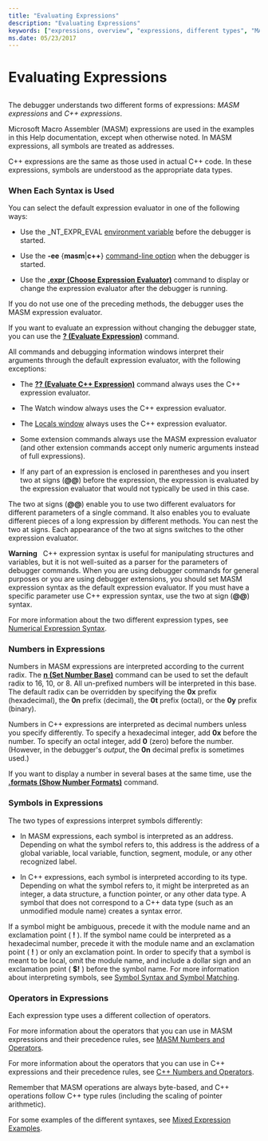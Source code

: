 ```yaml
---
title: "Evaluating Expressions"
description: "Evaluating Expressions"
keywords: ["expressions, overview", "expressions, different types", "MASM expressions, when to use", "C++ expressions, when to use", "MASM expressions, overview", "C++ expressions, overview"]
ms.date: 05/23/2017
---
```


# Evaluating Expressions


## <span id="ddk_evaluating_expressions_dbg"></span><span id="DDK_EVALUATING_EXPRESSIONS_DBG"></span>


The debugger understands two different forms of expressions: *MASM expressions* and *C++ expressions*.

Microsoft Macro Assembler (MASM) expressions are used in the examples in this Help documentation, except when otherwise noted. In MASM expressions, all symbols are treated as addresses.

C++ expressions are the same as those used in actual C++ code. In these expressions, symbols are understood as the appropriate data types.

### <span id="when_each_syntax_is_used"></span><span id="WHEN_EACH_SYNTAX_IS_USED"></span>When Each Syntax is Used

You can select the default expression evaluator in one of the following ways:

-   Use the \_NT\_EXPR\_EVAL [environment variable](../debugger/general-environment-variables.md) before the debugger is started.

-   Use the **-ee** {**masm**|**c++**} [command-line option](../debugger/command-line-options.md) when the debugger is started.

-   Use the [**.expr (Choose Expression Evaluator)**](-expr--choose-expression-evaluator-.md) command to display or change the expression evaluator after the debugger is running.

If you do not use one of the preceding methods, the debugger uses the MASM expression evaluator.

If you want to evaluate an expression without changing the debugger state, you can use the [**? (Evaluate Expression)**](---evaluate-expression-.md) command.

All commands and debugging information windows interpret their arguments through the default expression evaluator, with the following exceptions:

-   The [**?? (Evaluate C++ Expression)**](----evaluate-c---expression-.md) command always uses the C++ expression evaluator.

-   The Watch window always uses the C++ expression evaluator.

-   The [Locals window](../debugger/locals-window.md) always uses the C++ expression evaluator.

-   Some extension commands always use the MASM expression evaluator (and other extension commands accept only numeric arguments instead of full expressions).

-   If any part of an expression is enclosed in parentheses and you insert two at signs (**@@**) before the expression, the expression is evaluated by the expression evaluator that would not typically be used in this case.

The two at signs (**@@**) enable you to use two different evaluators for different parameters of a single command. It also enables you to evaluate different pieces of a long expression by different methods. You can nest the two at signs. Each appearance of the two at signs switches to the other expression evaluator.

**Warning**   C++ expression syntax is useful for manipulating structures and variables, but it is not well-suited as a parser for the parameters of debugger commands. When you are using debugger commands for general purposes or you are using debugger extensions, you should set MASM expression syntax as the default expression evaluator. If you must have a specific parameter use C++ expression syntax, use the two at sign (**@@**) syntax.

 

For more information about the two different expression types, see [Numerical Expression Syntax](numerical-expression-syntax.md).

### <span id="numbers_in_expressions"></span><span id="NUMBERS_IN_EXPRESSIONS"></span>Numbers in Expressions

Numbers in MASM expressions are interpreted according to the current radix. The [**n (Set Number Base)**](n--set-number-base-.md) command can be used to set the default radix to 16, 10, or 8. All un-prefixed numbers will be interpreted in this base. The default radix can be overridden by specifying the **0x** prefix (hexadecimal), the **0n** prefix (decimal), the **0t** prefix (octal), or the **0y** prefix (binary).

Numbers in C++ expressions are interpreted as decimal numbers unless you specify differently. To specify a hexadecimal integer, add **0x** before the number. To specify an octal integer, add **0** (zero) before the number. (However, in the debugger's *output*, the **0n** decimal prefix is sometimes used.)

If you want to display a number in several bases at the same time, use the [**.formats (Show Number Formats)**](-formats--show-number-formats-.md) command.

### <span id="symbols_in_expressions"></span><span id="SYMBOLS_IN_EXPRESSIONS"></span>Symbols in Expressions

The two types of expressions interpret symbols differently:

-   In MASM expressions, each symbol is interpreted as an address. Depending on what the symbol refers to, this address is the address of a global variable, local variable, function, segment, module, or any other recognized label.

-   In C++ expressions, each symbol is interpreted according to its type. Depending on what the symbol refers to, it might be interpreted as an integer, a data structure, a function pointer, or any other data type. A symbol that does not correspond to a C++ data type (such as an unmodified module name) creates a syntax error.

If a symbol might be ambiguous, precede it with the module name and an exclamation point ( **!** ). If the symbol name could be interpreted as a hexadecimal number, precede it with the module name and an exclamation point ( **!** ) or only an exclamation point. In order to specify that a symbol is meant to be local, omit the module name, and include a dollar sign and an exclamation point ( **$!** ) before the symbol name. For more information about interpreting symbols, see [Symbol Syntax and Symbol Matching](../debugger/symbol-syntax-and-symbol-matching.md).

### <span id="operators_in_expressions"></span><span id="OPERATORS_IN_EXPRESSIONS"></span>Operators in Expressions

Each expression type uses a different collection of operators.

For more information about the operators that you can use in MASM expressions and their precedence rules, see [MASM Numbers and Operators](masm-numbers-and-operators.md).

For more information about the operators that you can use in C++ expressions and their precedence rules, see [C++ Numbers and Operators](c---numbers-and-operators.md).

Remember that MASM operations are always byte-based, and C++ operations follow C++ type rules (including the scaling of pointer arithmetic).

For some examples of the different syntaxes, see [Mixed Expression Examples](expression-examples.md).

